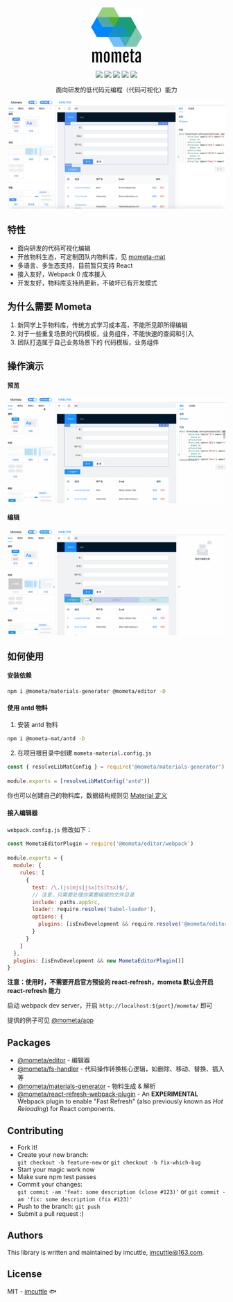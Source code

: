 <p align="center">
  <img src="./images/logo.png" />
</p>
<p align="center">
  <a href="https://travis-ci.org/imcuttle/mometa"><img src="https://img.shields.io/travis/imcuttle/mometa/master.svg?style=flat-square" /></a>
  <a href="https://codecov.io/github/imcuttle/mometa?branch=master"><img src="https://img.shields.io/codecov/c/github/imcuttle/mometa.svg?style=flat-square" /></a>
  <a href="https://prettier.io/"><img src="https://img.shields.io/badge/code_style-prettier-ff69b4.svg?style=flat-square" /></a>
  <a href="https://lernajs.io/"><img src="https://img.shields.io/badge/maintained%20with-lerna-cc00ff.svg?style=flat-square" /></a>
  <a href="https://conventionalcommits.org"><img src="https://img.shields.io/badge/Conventional%20Commits-1.0.0-yellow.svg?style=flat-square" /></a>
</p>
<p align="center">面向研发的低代码元编程（代码可视化）能力</p>

<p align="center">
  <img src="./images/snapshot.png" />
</p>

## 特性

- 面向研发的代码可视化编辑
- 开放物料生态，可定制团队内物料库，见 [mometa-mat](https://github.com/imcuttle/mometa-mat)
- 多语言、多生态支持，目前暂只支持 React
- 接入友好，Webpack 0 成本接入
- 开发友好，物料库支持热更新，不破坏已有开发模式

## 为什么需要 Mometa

1.  新同学上手物料库，传统方式学习成本高，不能所见即所得编辑
2.  对于一些重复场景的代码模板，业务组件，不能快速的查阅和引入
3.  团队打造属于自己业务场景下的 代码模板，业务组件

## 操作演示

#### 预览

<p align="center">
  <img src="./images/mometa-preview.gif" />
</p>

#### 编辑

<p align="center">
  <img src="./images/mometa-edit.gif" />
</p>

## 如何使用

#### 安装依赖

```bash
npm i @mometa/materials-generator @mometa/editor -D
```

#### 使用 antd 物料

1.  安装 antd 物料

```bash
npm i @mometa-mat/antd -D
```

2.  在项目根目录中创建 `mometa-material.config.js`

```jsx
const { resolveLibMatConfig } = require('@mometa/materials-generator')

module.exports = [resolveLibMatConfig('antd')]
```

你也可以创建自己的物料库，数据结构规则见 [Material 定义](./packages/materials-generator/src/types.ts)

#### 接入编辑器

`webpack.config.js` 修改如下：

```js
const MometaEditorPlugin = require('@mometa/editor/webpack')

module.exports = {
  module: {
    rules: [
      {
        test: /\.(js|mjs|jsx|ts|tsx)$/,
        // 注意，只需要处理你需要编辑的文件目录
        include: paths.appSrc,
        loader: require.resolve('babel-loader'),
        options: {
          plugins: [isEnvDevelopment && require.resolve('@mometa/editor/babel/plugin-react-runtime')]
        }
      }
    ]
  },
  plugins: [isEnvDevelopment && new MometaEditorPlugin()]
}
```

**注意：使用时，不需要开启官方预设的 react-refresh，mometa 默认会开启 react-refresh 能力**

启动 webpack dev server，开启 `http://localhost:${port}/mometa/` 即可

提供的例子可见 [@mometa/app](./packages/app)

## Packages

- [@mometa/editor](packages/editor) - 编辑器
- [@mometa/fs-handler](packages/fs-handler) - 代码操作转换核心逻辑，如删除、移动、替换、插入等
- [@mometa/materials-generator](packages/materials-generator) - 物料生成 & 解析
- [@mometa/react-refresh-webpack-plugin](packages/react-refresh-webpack-plugin) - An **EXPERIMENTAL** Webpack plugin to enable "Fast Refresh" (also previously known as _Hot Reloading_) for React components.

## Contributing

- Fork it!
- Create your new branch:\
  `git checkout -b feature-new` or `git checkout -b fix-which-bug`
- Start your magic work now
- Make sure npm test passes
- Commit your changes:\
  `git commit -am 'feat: some description (close #123)'` or `git commit -am 'fix: some description (fix #123)'`
- Push to the branch: `git push`
- Submit a pull request :)

## Authors

This library is written and maintained by imcuttle, <a href="mailto:imcuttle@163.com">imcuttle@163.com</a>.

## License

MIT - [imcuttle](https://github.com/imcuttle) 🐟
